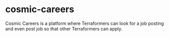 # cosmic-careers
Cosmic Careers is a platform where Terraformers can look for a job posting and even post job so that other Terraformers can apply. 
